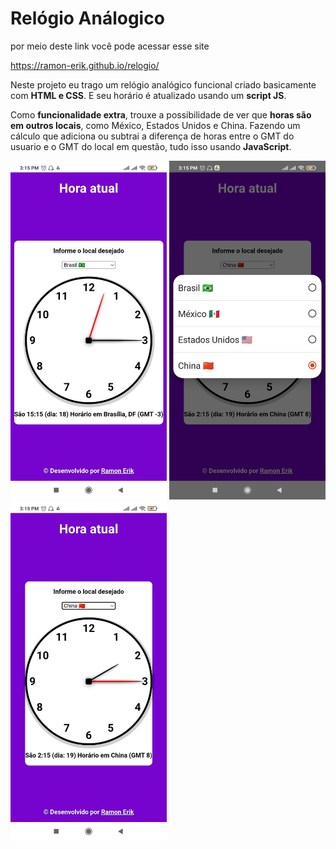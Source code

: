 # Relógio Análogico

por meio deste link você pode acessar esse site

<https://ramon-erik.github.io/relogio/>

Neste projeto eu trago um relógio analógico funcional criado basicamente com **HTML e CSS**. E seu horário é atualizado usando um **script JS**.

Como **funcionalidade extra**, trouxe a possibilidade de ver que **horas são em outros locais**, como México, Estados Unidos e China. Fazendo um cálculo que adiciona ou subtrai a diferença de horas entre o GMT do usuario e o GMT do local em questão, tudo isso usando **JavaScript**.

<p>
    <img width="250px" src="imagens/img1.jpg" alt="primeira vista do projeto">
    <img width="250px" src="imagens/img2.jpg" alt="segunda vista do projeto">
    <img width="250px" src="imagens/img3.jpg" alt="outra vista do projeto">
</p>
